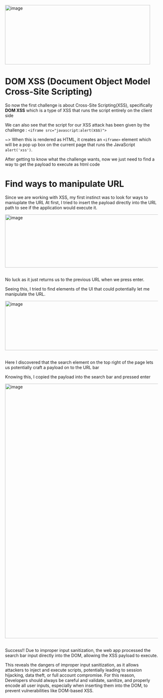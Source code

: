 <img width="478" height="196" alt="image" src="https://github.com/user-attachments/assets/24c853c6-dfdb-4d26-a216-b3fc96e950bd" />

# DOM XSS (Document Object Model Cross-Site Scripting)
So now the first challenge is about Cross-Site Scripting(XSS), specifically **DOM XSS** which is a type of XSS that runs the script entirely on the client side 

We can also see that the script for our XSS attack has been given by the challenge :
`<iframe src="javascript:alert(`xss`)">`

~> When this is rendered as HTML, it creates an `<iframe>` element which will be a pop up box on the current page
that runs the JavaScript `alert('xss')`.

After getting to know what the challenge wants, now we just need to find a way to get the payload to execute as html code


# Find ways to manipulate URL
Since we are working with XSS, my first instinct was to look for ways to maniuplate the URL
At first, I tried to insert the payload directly into the URL path to see if the application would execute it.

<img width="1594" height="175" alt="image" src="https://github.com/user-attachments/assets/2ca81433-8003-48e6-929e-b1030876f2f6" /> <br/><br/>

No luck as it just returns us to the previous URL when we press enter.

Seeing this, I tried to find elements of the UI that could potentially let me manipulate the URL.

<img width="1597" height="163" alt="image" src="https://github.com/user-attachments/assets/803b71a1-878c-4e02-bec7-51583d65fded" /> <br/><br/>

Here I discovered that the search element on the top right of the page lets us potentially craft a payload on to the URL bar

Knowing this, I copied the payload into the search bar and pressed enter

<img width="1601" height="840" alt="image" src="https://github.com/user-attachments/assets/bff03a0a-3a49-4475-a432-ddb9b6986780" /> <br/><br/>

Success!! Due to improper input sanitization, the web app processed the search bar input directly into the DOM, allowing the XSS payload to execute.

This reveals the dangers of improper input sanitization, as it allows attackers to inject and execute scripts, potentially leading to session hijacking, data theft, or full account compromise. For this reason, Developers should always be careful and validate, sanitize, and properly encode all user inputs, especially when inserting them into the DOM, to prevent vulnerabilities like DOM-based XSS.









